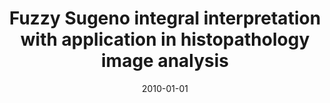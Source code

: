 ---
# Documentation: https://wowchemy.com/docs/managing-content/

title: Fuzzy Sugeno integral interpretation with application in histopathology image
  analysis
subtitle: ''
summary: ''
authors:
- tabakow
- kwasnicka
- Krzysztof Możejko
tags: []
categories: []
date: '2010-01-01'
lastmod: 2022-10-07T05:01:27Z
featured: false
draft: false

# Featured image
# To use, add an image named `featured.jpg/png` to your page's folder.
# Focal points: Smart, Center, TopLeft, Top, TopRight, Left, Right, BottomLeft, Bottom, BottomRight.
image:
  caption: ''
  focal_point: ''
  preview_only: false

# Projects (optional).
#   Associate this post with one or more of your projects.
#   Simply enter your project's folder or file name without extension.
#   E.g. `projects = ["internal-project"]` references `content/project/deep-learning/index.md`.
#   Otherwise, set `projects = []`.
projects: []
publishDate: '2022-10-07T05:01:26.689587Z'
publication_types:
- '2'
abstract: ''
publication: '*Systems Science*'
---